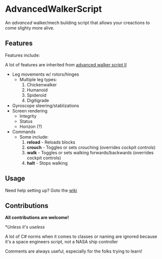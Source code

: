 # AdvancedWalkerScript

An *advanced* walker/mech building script that allows your creactions to come slighty more alive.

## Features

Features include:

A lot of features are inherited from [advanced walker script II](https://steamcommunity.com/sharedfiles/filedetails/?id=2639931038)

* Leg movements w/ rotors/hinges
  * Multiple leg types:
     1. Chickenwalker
     2. Humanoid
     3. Spideroid
     4. Digitigrade
* Gyroscope steering/stablizations
* Screen rendering
  * Integrity
  * Status
  * Horizon (?)
* Commands
  * Some include:
      1. **reload** - Reloads blocks
      2. **crouch** - Toggles or sets crouching (overrides cockpit controls)
      3. **walk** - Toggles or sets walking forwards/backwards (overrides cockpit controls)
      4. **halt** - Stops walking

## Usage

Need help setting up? Goto the [wiki](https://github.com/AfterAStorm/AdvancedWalkerScript/wiki)

## Contributions

**All contributions are welcome!**

\**Unless it's useless*

A lot of C# norms when it comes to classes or naming are ignored because it's a space engineers script, not a NASA ship controller

Comments are always useful, especially for the folks trying to learn!
